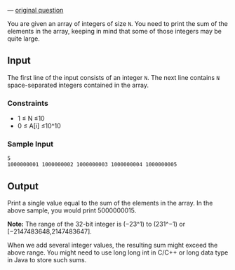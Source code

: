 
&mdash; [original question](https://www.hackerrank.com/challenges/a-very-big-sum)

You are given an array of integers of size `N`. You need to print the sum of
the elements in the array, keeping in mind that some of those integers may
be quite large.

## Input

The first line of the input consists of an integer `N`. The next line
contains `N` space-separated integers contained in the array.

### Constraints

* 1 ≤ N ≤10
* 0 ≤ A[i] ≤10^10

### Sample Input

```
5
1000000001 1000000002 1000000003 1000000004 1000000005
```


## Output

Print a single value equal to the sum of the elements in the array. In the
above sample, you would print 5000000015.

**Note:** The range of the 32-bit integer is (−23^1) to (231^−1) or
[−2147483648,2147483647].

When we add several integer values, the resulting sum might exceed the above
range. You might need to use long long int in C/C++ or long data type in
Java to store such sums.
